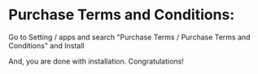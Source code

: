 Purchase Terms and Conditions:
=========================================================

Go to Setting / apps and search "Purchase Terms / Purchase Terms and Conditions" and Install

And, you are done with installation. Congratulations!
